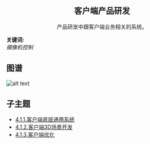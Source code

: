 <h2 align="center">客户端产品研发</h2>
<p align="center">产品研发中跟客户端业务相关的系统。</p>

**关键词:**<br/> 
*摄像机控制*

## 图谱
![alt text](https://github.com/gonglei007/GameDevMind/blob/main/exports/4.1.客户端产品研发.png?raw=true)

## 子主题
* [4.1.1.客户端底层通用系统](https://github.com/gonglei007/GameDevMind/blob/main/mds/4.1.1.客户端底层通用系统.md)
* [4.1.2.客户端3D场景开发](https://github.com/gonglei007/GameDevMind/blob/main/mds/4.1.2.客户端3D场景开发.md)
* [4.1.3.客户端优化](https://github.com/gonglei007/GameDevMind/blob/main/mds/4.1.3.客户端优化.md)
